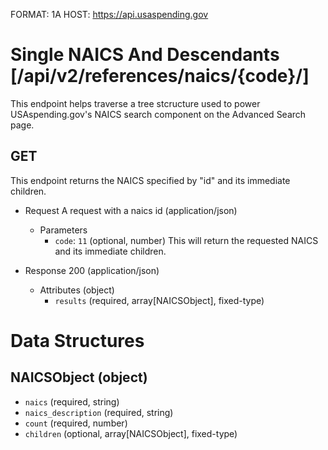 FORMAT: 1A
HOST: https://api.usaspending.gov

# Single NAICS And Descendants [/api/v2/references/naics/{code}/]

This endpoint helps traverse a tree stcructure used to power USAspending.gov's NAICS search component on the Advanced Search page.

## GET

This endpoint returns the NAICS specified by "id" and its immediate children.

+ Request A request with a naics id (application/json)
    + Parameters
        + `code`: `11` (optional, number) This will return the requested NAICS and its immediate children.

+ Response 200 (application/json)
    + Attributes (object)
        + `results` (required, array[NAICSObject], fixed-type)

# Data Structures

## NAICSObject (object)

+ `naics` (required, string)
+ `naics_description` (required, string)
+ `count` (required, number)
+ `children` (optional, array[NAICSObject], fixed-type)